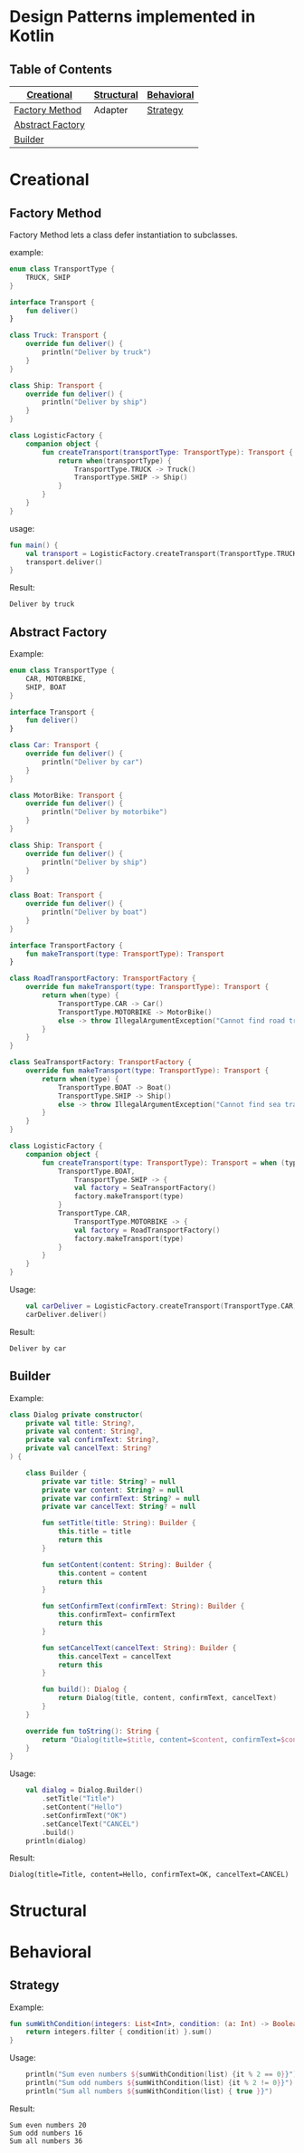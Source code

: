 Design Patterns implemented in Kotlin
=====================================

## Table of Contents

|[Creational](#creational)|[Structural](#structural)|[Behavioral](#behavioral)|
|-------------------------|-------------------------|-------------------------|
|[Factory Method](#factory-method)|Adapter|[Strategy](#strategy)|
|[Abstract Factory](#abstract-factory)|||
|[Builder](#builder)|||

Creational
==========

Factory Method
--------------
Factory Method lets a class defer instantiation to subclasses.

example:

```kotlin
enum class TransportType {
    TRUCK, SHIP
}

interface Transport {
    fun deliver()
}

class Truck: Transport {
    override fun deliver() {
        println("Deliver by truck")
    }
}

class Ship: Transport {
    override fun deliver() {
        println("Deliver by ship")
    }
}

class LogisticFactory {
    companion object {
        fun createTransport(transportType: TransportType): Transport {
            return when(transportType) {
                TransportType.TRUCK -> Truck()
                TransportType.SHIP -> Ship()
            }
        }
    }
}
```

usage:

```kotlin
fun main() {
    val transport = LogisticFactory.createTransport(TransportType.TRUCK)
    transport.deliver()
}
```

Result:

```shell script
Deliver by truck
```

Abstract Factory
----------------

Example:

```kotlin
enum class TransportType {
    CAR, MOTORBIKE,
    SHIP, BOAT
}

interface Transport {
    fun deliver()
}

class Car: Transport {
    override fun deliver() {
        println("Deliver by car")
    }
}

class MotorBike: Transport {
    override fun deliver() {
        println("Deliver by motorbike")
    }
}

class Ship: Transport {
    override fun deliver() {
        println("Deliver by ship")
    }
}

class Boat: Transport {
    override fun deliver() {
        println("Deliver by boat")
    }
}

interface TransportFactory {
    fun makeTransport(type: TransportType): Transport
}

class RoadTransportFactory: TransportFactory {
    override fun makeTransport(type: TransportType): Transport {
        return when(type) {
            TransportType.CAR -> Car()
            TransportType.MOTORBIKE -> MotorBike()
            else -> throw IllegalArgumentException("Cannot find road transport type")
        }
    }
}

class SeaTransportFactory: TransportFactory {
    override fun makeTransport(type: TransportType): Transport {
        return when(type) {
            TransportType.BOAT -> Boat()
            TransportType.SHIP -> Ship()
            else -> throw IllegalArgumentException("Cannot find sea transport type")
        }
    }
}

class LogisticFactory {
    companion object {
        fun createTransport(type: TransportType): Transport = when (type) {
            TransportType.BOAT,
                TransportType.SHIP -> {
                val factory = SeaTransportFactory()
                factory.makeTransport(type)
            }
            TransportType.CAR,
                TransportType.MOTORBIKE -> {
                val factory = RoadTransportFactory()
                factory.makeTransport(type)
            }
        }
    }
}
```

Usage:

```kotlin
    val carDeliver = LogisticFactory.createTransport(TransportType.CAR)
    carDeliver.deliver()
```

Result:
```shell script
Deliver by car
```

Builder
-------

Example:
```kotlin
class Dialog private constructor(
    private val title: String?,
    private val content: String?,
    private val confirmText: String?,
    private val cancelText: String?
) {

    class Builder {
        private var title: String? = null
        private var content: String? = null
        private var confirmText: String? = null
        private var cancelText: String? = null

        fun setTitle(title: String): Builder {
            this.title = title
            return this
        }

        fun setContent(content: String): Builder {
            this.content = content
            return this
        }

        fun setConfirmText(confirmText: String): Builder {
            this.confirmText= confirmText
            return this
        }

        fun setCancelText(cancelText: String): Builder {
            this.cancelText = cancelText
            return this
        }

        fun build(): Dialog {
            return Dialog(title, content, confirmText, cancelText)
        }
    }

    override fun toString(): String {
        return "Dialog(title=$title, content=$content, confirmText=$confirmText, cancelText=$cancelText)"
    }
}
```

Usage:
```kotlin
    val dialog = Dialog.Builder()
        .setTitle("Title")
        .setContent("Hello")
        .setConfirmText("OK")
        .setCancelText("CANCEL")
        .build()
    println(dialog)
```

Result:
```shell script
Dialog(title=Title, content=Hello, confirmText=OK, cancelText=CANCEL)
```

Structural
==========

Behavioral
==========

Strategy
--------
Example:
```kotlin
fun sumWithCondition(integers: List<Int>, condition: (a: Int) -> Boolean): Int {
    return integers.filter { condition(it) }.sum()
}
```
Usage:
```kotlin
    println("Sum even numbers ${sumWithCondition(list) {it % 2 == 0}}")
    println("Sum odd numbers ${sumWithCondition(list) {it % 2 != 0}}")
    println("Sum all numbers ${sumWithCondition(list) { true }}")
```
Result:
```shell script
Sum even numbers 20
Sum odd numbers 16
Sum all numbers 36
```


